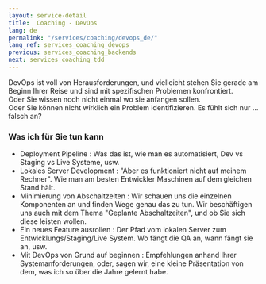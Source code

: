```yaml
---
layout: service-detail
title:  Coaching - DevOps
lang: de
permalink: "/services/coaching/devops_de/"
lang_ref: services_coaching_devops
previous: services_coaching_backends
next: services_coaching_tdd
---
```

DevOps ist voll von Herausforderungen, und vielleicht stehen Sie gerade am Beginn Ihrer Reise und sind mit spezifischen Problemen konfrontiert.  
Oder Sie wissen noch nicht einmal wo sie anfangen sollen.  
Oder Sie können nicht wirklich ein Problem identifizieren. Es fühlt sich nur ... falsch an?

### Was ich für Sie tun kann
- Deployment Pipeline
: Was das ist, wie man es automatisiert, Dev vs Staging vs Live Systeme, usw.
- Lokales Server Development
: "Aber es funktioniert nicht auf meinem Rechner". Wie man am besten Entwickler Maschinen auf dem gleichen Stand hält.
- Minimierung von Abschaltzeiten
: Wir schauen uns die einzelnen Komponenten an und finden Wege genau das zu tun. Wir beschäftigen uns auch mit dem Thema "Geplante Abschaltzeiten", und ob Sie sich diese leisten wollen.
- Ein neues Feature ausrollen
: Der Pfad vom lokalen Server zum Entwicklungs/Staging/Live System. Wo fängt die QA an, wann fängt sie an, usw.
- Mit DevOps von Grund auf beginnen
: Empfehlungen anhand Ihrer Systemanforderungen, oder, sagen wir, eine kleine Präsentation von dem, was ich so über die Jahre gelernt habe.
